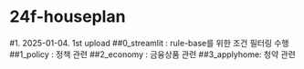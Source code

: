 # 24f-houseplan

#1. 2025-01-04. 1st upload
##0_streamlit : rule-base를 위한 조건 필터링 수행
##1_policy : 정책 관련
##2_economy : 금융상품 관련
##3_applyhome: 청약 관련
